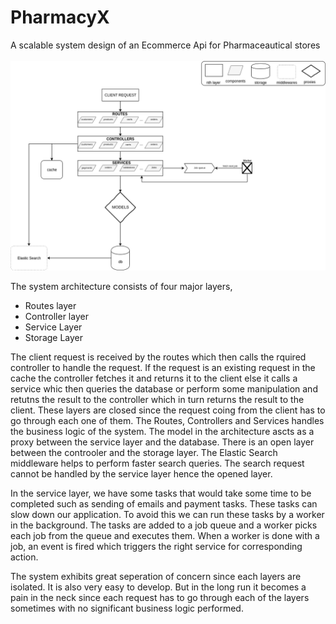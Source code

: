 # PharmacyX
A scalable system design of an Ecommerce Api for Pharmaceautical stores
<br><br>
<img src='./PharmacyX System Design.png'>
<p>The system architecture consists of four major layers, 
<ul>
<li>Routes layer
<li>Controller layer
<li>Service Layer
<li>Storage Layer
</ul>
<p>The client request is received by the routes which then calls the rquired controller to handle the request. If the request is an existing request in the cache the controller fetches it and returns it to the client else it calls a service whic then queries the database or perform some manipulation and retutns the result to the controller which in turn returns the result to the client. These layers are closed since the request coing from the client has to go through each one of them. The Routes, Controllers and Services handles the business logic of the system. The model in the architecture ascts as a proxy between the service layer and the database.
There is an open layer between the controoler and the storage layer. The Elastic Search middleware helps to perform faster search queries. The search request cannot be handled by the service layer hence the opened layer.
<p>In the service layer, we have some tasks that would take some time to be completed such as sending of emails and payment tasks. These tasks can slow down our application. To avoid this we can run these tasks by a worker in the background. The tasks are added to a job queue and a worker picks each job from the queue and executes them. When a worker is done with a job, an event is fired which triggers the right service for corresponding action.

<p>The system exhibits great seperation of concern since each layers are isolated. It is also very easy to develop. But in the long run it becomes a pain in the neck since each request has to go through each of the layers sometimes with no significant business logic performed. 

